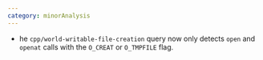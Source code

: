 ```yaml
---
category: minorAnalysis
---
```

* he `cpp/world-writable-file-creation` query now only detects `open` and `openat` calls with the `O_CREAT` or `O_TMPFILE` flag.